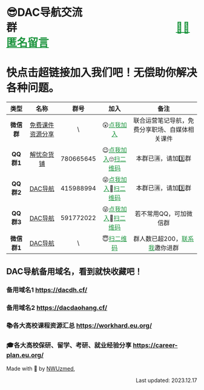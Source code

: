 # 😎DAC导航交流群&emsp;&emsp;&emsp;&emsp;&emsp;&emsp;&emsp;&emsp;&emsp;&emsp;&emsp;&emsp;&emsp;&emsp;&emsp;<a href="https://mark-down.cf/" target="_blank" style="color:#1d953f" >🐱‍👤匿名留言</a>
# 快点击超链接加入我们吧！无偿助你解决各种问题。

|  **类型**   |                                                                                    **名称**                                                                                     | **群号**  |                                                                                                                                            **加入**                                                                                                                                             |                                                                                           **备注**                                                                                            |
|:-----------:|:-------------------------------------------------------------------------------------------------------------------------------------------------------------------------------:|:---------:|:-----------------------------------------------------------------------------------------------------------------------------------------------------------------------------------------------------------------------------------------------------------------------------------------------:|:---------------------------------------------------------------------------------------------------------------------------------------------------------------------------------------------:|
|  **微信群**  |                                                <a href="https://support.qq.com/products/313460/blog/798472" target="_blank" >免费课件资源分享</a>                                                 | \ | 😲<a href="https://support.qq.com/products/313460/blog/798472" target="_blank" style="color:#1d953f" >点我加入</a> |   联合运营笔记导航，免费分享职场、自媒体相关课件  |
|  **QQ群1**  |                                                <a href="https://jq.qq.com/?_wv=1027&k=ajTaT9x9" target="_blank" >解忧杂货铺</a>                                                 | 780665645 | 😉<a href="https://jq.qq.com/?_wv=1027&k=ajTaT9x9" target="_blank" style="color:#1d953f" >点我加入</a>🙄<a href="http://ys-d.ysepan.com/618551342/616317113/i65634L6656NWHksNQPi03/QQ%E7%BE%A43%EF%BC%88DAC%E5%AF%BC%E8%88%AA%EF%BC%89.jpg" target="_blank" style="color:#1d953f" >扫二维码</a> |                                                                                      本群已🈵，请加3️⃣群                                                                                      |
|  **QQ群2**  |                                                  <a href="https://jq.qq.com/?_wv=1027&k=ajTaT9x9" target="_blank" >DAC导航</a>                                                  | 415988994 | 😜<a href="https://jq.qq.com/?_wv=1027&k=ajTaT9x9" target="_blank" style="color:#1d953f" >点我加入</a>🤪<a href="http://ys-d.ysepan.com/618551342/616317113/i65634L6656NWHksNQPi03/QQ%E7%BE%A43%EF%BC%88DAC%E5%AF%BC%E8%88%AA%EF%BC%89.jpg" target="_blank" style="color:#1d953f" >扫二维码</a> |                                                                                      本群已🈵，请加3️⃣群                                                                                      |
|  **QQ群3**  |                                                  <a href="https://jq.qq.com/?_wv=1027&k=ajTaT9x9" target="_blank" >DAC导航</a>                                                  | 591772022 | 😜<a href="https://jq.qq.com/?_wv=1027&k=ajTaT9x9" target="_blank" style="color:#1d953f" >点我加入</a>🤪<a href="http://ys-d.ysepan.com/618551342/616317113/i65634L6656NWHksNQPi03/QQ%E7%BE%A43%EF%BC%88DAC%E5%AF%BC%E8%88%AA%EF%BC%89.jpg" target="_blank" style="color:#1d953f" >扫二维码</a> |                                                                                    若不常用QQ，可加微信群                                                                                     |
| **微信群1** | <a href="http://ys-n.ysepan.com/618551314/616077394/p7329742VHMLI7kpQROe69/%E5%BE%AE%E4%BF%A1%E7%BE%A4%EF%BC%88DAC%E5%AF%BC%E8%88%AA%EF%BC%89.png" target="_blank" >DAC导航</a> |     \     |                                            😇<a href="http://ys-n.ysepan.com/618551314/616077394/p7329742VHMLI7kpQROe69/%E5%BE%AE%E4%BF%A1%E7%BE%A4%EF%BC%88DAC%E5%AF%BC%E8%88%AA%EF%BC%89.png" target="_blank" style="color:#1d953f" >扫二维码</a>                                             | 群人数已超200，<a href="http://ys-d.ysepan.com/618551321/616076190/jrPTKfs4638326WITOLN4a/%E6%88%91%E7%9A%84%E5%BE%AE%E4%BF%A1.png" target="_blank" style="color:#1d953f" >联系我</a>邀你进群 |



## DAC导航备用域名，看到就快收藏吧！

### 备用域名1 https://dacdh.cf/
### 备用域名2 https://dacdaohang.cf/
### 📚各大高校课程资源汇总 <a href="https://workhard.eu.org/" target="_blank" >https://workhard.eu.org/</a>
### 🎓各大高校保研、留学、考研、就业经验分享 <a href="https://career-plan.eu.org/" target="_blank" >https://career-plan.eu.org/</a>

Made with 💖 by <a href="https://ccus.cf" target="_blank" rel="noopener">NWUzmed</a>, 
<p align="right">Last updated: 2023.12.17</p>

